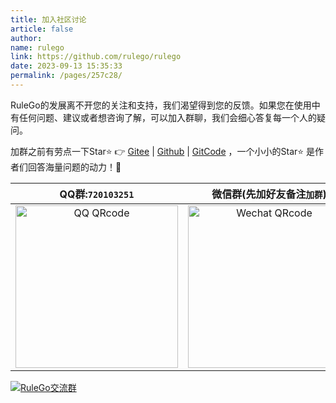 ```yaml
---
title: 加入社区讨论
article: false
author:
name: rulego
link: https://github.com/rulego/rulego
date: 2023-09-13 15:35:33
permalink: /pages/257c28/
---
```


RuleGo的发展离不开您的关注和支持，我们渴望得到您的反馈。如果您在使用中有任何问题、建议或者想咨询了解，可以加入群聊，我们会细心答复每一个人的疑问。

加群之前有劳点一下Star⭐️ 👉 [Gitee](https://gitee.com/rulego/rulego) | [Github](https://github.com/rulego/rulego) | [GitCode](https://gitcode.com/rulego/rulego) ，一个小小的Star⭐️ 是作者们回答海量问题的动力！🤝

|                  QQ群:`720103251`                   |                           微信群(先加好友备注`加群`)                            |                         微信群(扫码加入)                         |
|:--------------------------------------------------:|:--------------------------------------------------------------------:|:---------------------------------------------------------:|
| <img src="/img/qq.png" alt="QQ QRcode" width=260 > | <img src="/img/wechat_rulegoteam.png" alt="Wechat QRcode" width=260> | <img src="/img/wechat.png" alt="Wechat QRcode" width=260> | 

<a target="_blank" href="https://qm.qq.com/q/8RDaYcOry8"><img border="0" class="no-zoom" src="https://img.shields.io/badge/QQ交流群-720103251-orange" alt="RuleGo交流群" title="RuleGo交流群"></a>


